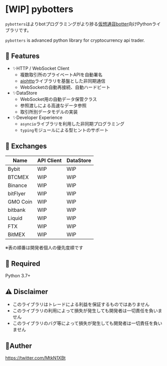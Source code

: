 # [WIP] pybotters

`pybotters`はよりbotプログラミングがより捗る[仮想通貨botter](https://note.com/hht/n/n61e6ecefd059)向けPythonライブラリです。

`pybotters` is advanced python library for cryptocurrency api trader.

## 🚀 Features

- ✨HTTP / WebSocket Client
    - 複数取引所のプライベートAPIを自動署名
    - [aiohttp](https://docs.aiohttp.org/)ライブラリを基盤とした非同期通信
    - WebSocketの自動再接続、自動ハードビート
- ✨DataStore
    - WebSocket用の自動データ保管クラス
    - 参照渡しによる高速なデータ参照
    - 取引所別データモデルの実装
- ✨Developer Experience
    - `asyncio`ライブラリを利用した非同期プログラミング
    - `typing`モジュールによる型ヒントのサポート

## 🏦 Exchanges

| Name | API Client | DataStore | 
| --- | --- | --- |
| Bybit | WIP | WIP |
| BTCMEX | WIP | WIP |
| Binance | WIP | WIP |
| bitFlyer | WIP | WIP |
| GMO Coin | WIP | WIP |
| bitbank | WIP | WIP |
| Liquid | WIP | WIP |
| FTX | WIP | WIP |
| BitMEX | WIP | WIP |

※表の順番は開発者個人の優先度順です

## 🐍 Required

Python 3.7+

## ⚠️ Disclaimer

- このライブラリはトレードによる利益を保証するものではありません
- このライブラリの利用によって損失が発生しても開発者は一切責任を負いません
- このライブラリのバグ等によって損失が発生しても開発者は一切責任を負いません

## 💖Auther

https://twitter.com/MtkN1XBt